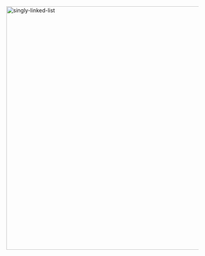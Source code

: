 <img width="636" alt="singly-linked-list" src="https://github.com/Uber-Career-Prep-2023/Uber-Career-Prep-Homework-Mansi-Saini/assets/41021436/7ae71c25-0496-4b0a-a1f2-b6a359ec8d63?raw=true">
